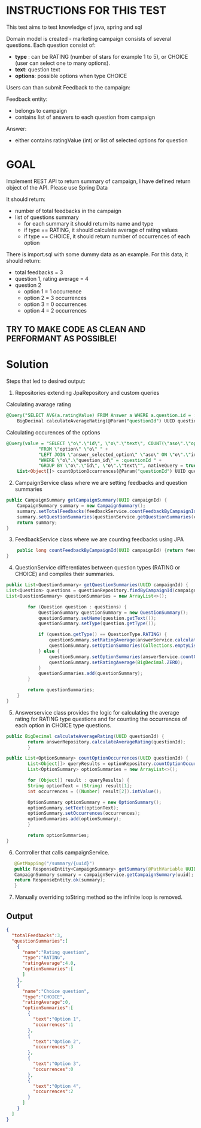 # INSTRUCTIONS FOR THIS TEST

This test aims to test knowledge of java, spring and sql 

Domain model is created - marketing campaign  consists of several questions.
Each question consist of:
 - **type** : can be RATING (number of stars for example 1 to 5), or CHOICE (user can select one to many options).
 - **text**: question text
 - **options**: possible options when type CHOICE

Users can than submit Feedback to the campaign:

Feedback entity:
 - belongs to campaign
 - contains list of answers to each question from campaign

Answer:
 - either contains ratingValue (int) or list of selected options for question

# GOAL

Implement REST API to return summary of campaign, I have defined return object of the API. Please use Spring Data 

It should return:
- number of total feedbacks in the campaign
- list of questions summary
  - for each summary it should return its name and type
  - if type == RATING, it should calculate average of rating values
  - if type == CHOICE, it should return number of occurrences of each option


There is import.sql with some dummy data as an example. For this data, it should return:

- total feedbacks = 3
- question 1, rating average = 4
- question 2
  - option 1 = 1 occurrence 
  - option 2 = 3 occurrences
  - option 3 = 0 occurrences
  - option 4 = 2 occurrences


## TRY TO MAKE CODE AS CLEAN AND PERFORMANT AS POSSIBLE!

# Solution
Steps that led to desired output:
1. Repositories extending JpaRepository and custom queries

Calculating avarage rating
```sql
@Query("SELECT AVG(a.ratingValue) FROM Answer a WHERE a.question.id = :questionId AND a.ratingValue > 0")
    BigDecimal calculateAverageRating(@Param("questionId") UUID questionId);
```

Calculating occurences of the options
```sql
@Query(value = "SELECT \"o\".\"id\", \"o\".\"text\", COUNT(\"aso\".\"option_id\") " +
            "FROM \"option\" \"o\" " +
            "LEFT JOIN \"answer_selected_option\" \"aso\" ON \"o\".\"id\" = \"aso\".\"option_id\" " +
            "WHERE \"o\".\"question_id\" = :questionId " +
            "GROUP BY \"o\".\"id\", \"o\".\"text\"", nativeQuery = true)
    List<Object[]> countOptionOccurrences(@Param("questionId") UUID questionId);
```

2. CampaignService class where we are setting feedbacks and question summaries

```java
public CampaignSummary getCampaignSummary(UUID campaignId) {
    CampaignSummary summary = new CampaignSummary();
    summary.setTotalFeedbacks(feedbackService.countFeedbackByCampaignId(campaignId));
    summary.setQuestionSummaries(questionService.getQuestionSummaries(campaignId));
    return summary;
}
```

3. FeedbackService class where we are counting feedbacks using JPA

```java
    public long countFeedbackByCampaignId(UUID campaignId) {return feedbackRepository.countByCampaignId(campaignId);}
}
```

4. QuestionService differentiates between question types (RATING or CHOICE) and compiles their summaries.
```java
public List<QuestionSummary> getQuestionSummaries(UUID campaignId) {
List<Question> questions = questionRepository.findByCampaignId(campaignId);
List<QuestionSummary> questionSummaries = new ArrayList<>();

        for (Question question : questions) {
            QuestionSummary questionSummary = new QuestionSummary();
            questionSummary.setName(question.getText());
            questionSummary.setType(question.getType());

            if (question.getType() == QuestionType.RATING) {
                questionSummary.setRatingAverage(answerService.calculateAverageRating(question.getId()));
                questionSummary.setOptionSummaries(Collections.emptyList());
            } else {
                questionSummary.setOptionSummaries(answerService.countOptionOccurrences(question.getId()));
                questionSummary.setRatingAverage(BigDecimal.ZERO);
            }
            questionSummaries.add(questionSummary);
        }

        return questionSummaries;
    }
}
```

5. Answerservice class provides the logic for calculating the average rating for RATING type questions and for counting the occurrences of each option in CHOICE type questions.
```java
public BigDecimal calculateAverageRating(UUID questionId) {
        return answerRepository.calculateAverageRating(questionId);
        }

public List<OptionSummary> countOptionOccurrences(UUID questionId) {
        List<Object[]> queryResults = optionRepository.countOptionOccurrences(questionId);
        List<OptionSummary> optionSummaries = new ArrayList<>();

        for (Object[] result : queryResults) {
        String optionText = (String) result[1];
        int occurrences = ((Number) result[2]).intValue();

        OptionSummary optionSummary = new OptionSummary();
        optionSummary.setText(optionText);
        optionSummary.setOccurrences(occurrences);
        optionSummaries.add(optionSummary);
        }

        return optionSummaries;
}
```

6. Controller that calls campaignService.

```java
   @GetMapping("/summary/{uuid}")
   public ResponseEntity<CampaignSummary> getSummary(@PathVariable UUID uuid) {
   CampaignSummary summary = campaignService.getCampaignSummary(uuid);
   return ResponseEntity.ok(summary);
   }
```

7. Manually overriding toString method so the infinite loop is removed. 

## Output

```json
{
  "totalFeedbacks":3,
  "questionSummaries":[
    {
      "name":"Rating question",
      "type":"RATING",
      "ratingAverage":4.0,
      "optionSummaries":[
      ]
    },
    {
      "name":"Choice question",
      "type":"CHOICE",
      "ratingAverage":0,
      "optionSummaries":[
        {
          "text":"Option 1",
          "occurrences":1
        },
        {
          "text":"Option 2",
          "occurrences":3
        },
        {
          "text":"Option 3",
          "occurrences":0
        },
        {
          "text":"Option 4",
          "occurrences":2
        }
      ]
    }
  ]
}
```
